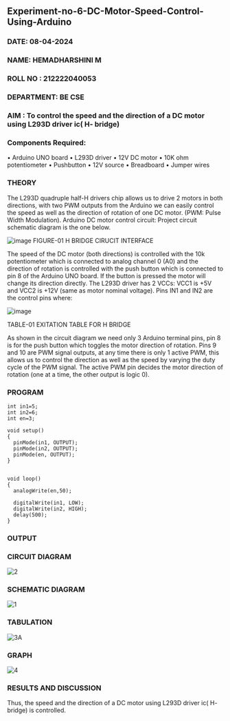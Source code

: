 ## Experiment-no-6-DC-Motor-Speed-Control-Using-Arduino
###  DATE: 08-04-2024
###  NAME: HEMADHARSHINI M
###  ROLL NO : 212222040053
###  DEPARTMENT: BE CSE


### AIM : To control the speed and the direction of a DC motor using L293D driver ic( H- bridge)

### Components Required:
•	Arduino UNO board
•	L293D driver
•	12V DC motor
•	10K ohm potentiometer
•	Pushbutton
•	12V source
•	Breadboard
•	Jumper wires
### THEORY 
The L293D quadruple half-H drivers chip allows us to drive 2 motors in both directions, with two PWM outputs from the Arduino we can easily control the speed as well as the direction of rotation of one DC motor. (PWM: Pulse Width Modulation).
Arduino DC motor control circuit:
Project circuit schematic diagram is the one below.

![image](https://user-images.githubusercontent.com/36288975/167763051-b230c183-afc5-46f2-ba95-0f95e10dd6c9.png)
FIGURE-01 H BRIDGE CIRUCIT INTERFACE 
 
The speed of the DC motor (both directions) is controlled with the 10k potentiometer which is connected to analog channel 0 (A0) and the direction of rotation is controlled with the push button which is connected to pin 8 of the Arduino UNO board. If the button is pressed the motor will change its direction directly.
The L293D driver has 2 VCCs: VCC1 is +5V and VCC2 is +12V (same as motor nominal voltage). Pins IN1 and IN2 are the control pins where:





![image](https://user-images.githubusercontent.com/36288975/167763120-1421c2c5-8381-49eb-b376-03f6e1113b7a.png)






TABLE-01 EXITATION TABLE FOR H BRIDGE 

As shown in the circuit diagram we need only 3 Arduino terminal pins, pin 8 is for the push button which toggles the motor direction of rotation. Pins 9 and 10 are PWM signal outputs, at any time there is only 1 active PWM, this allows us to control the direction as well as the speed by varying the duty cycle of the PWM signal. The active PWM pin decides the motor direction of rotation (one at a time, the other output is logic 0).

### PROGRAM 
```
int in1=5;
int in2=6;
int en=3;

void setup()
{
  pinMode(in1, OUTPUT);
  pinMode(in2, OUTPUT);
  pinMode(en, OUTPUT);
}


void loop()
{ 
  analogWrite(en,50);
 
  digitalWrite(in1, LOW);
  digitalWrite(in2, HIGH);
  delay(500);
}
```
### OUTPUT
### CIRCUIT DIAGRAM

![2](https://github.com/HemadharshiniMurugan/Experiment-no-7-DC-Motor-Speed-Control-Using-Arduino/assets/119404809/f49c99e5-d3e6-417e-b4d3-545ebcdee460)

### SCHEMATIC DIAGRAM

![1](https://github.com/HemadharshiniMurugan/Experiment-no-7-DC-Motor-Speed-Control-Using-Arduino/assets/119404809/d55d381d-9eaa-4716-ba72-f34d59d2a8c7)

### TABULATION

![3A](https://github.com/HemadharshiniMurugan/Experiment-no-7-DC-Motor-Speed-Control-Using-Arduino/assets/119404809/ed576b3c-abbd-421a-91b6-308a0279edf9)

### GRAPH

![4](https://github.com/HemadharshiniMurugan/Experiment-no-7-DC-Motor-Speed-Control-Using-Arduino/assets/119404809/0374c76e-b764-4d81-921c-d7479624ba1d)






### RESULTS AND DISCUSSION 
Thus, the speed and the direction of a DC motor using L293D driver ic( H- bridge) is controlled.
